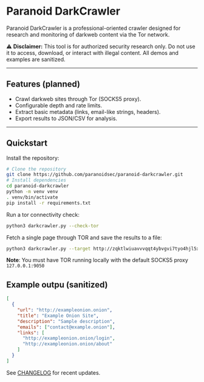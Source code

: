 # Paranoid DarkCrawler

Paranoid DarkCrawler is a professional-oriented crawler designed for research and monitoring of darkweb content via the Tor network.

⚠️ **Disclaimer:** This tool is for authorized security research only.
Do not use it to access, download, or interact with illegal content.
All demos and examples are sanitized.

---

## Features (planned)

- Crawl darkweb sites through Tor (SOCKS5 proxy).
- Configurable depth and rate limits.
- Extract basic metadata (links, email-like strings, headers).
- Export results to JSON/CSV for analysis.

---

## Quickstart

Install the repository:

```bash
# Clone the repository
git clone https://github.com/paranoidsec/paranoid-darkcrawler.git
# Install dependencies
cd paranoid-darkcrawler
python -m venv venv
. venv/bin/activate
pip install -r requirements.txt
```

Run a tor connectivity check:

```bash
python3 darkcrawler.py --check-tor
```

Fetch a single page through TOR and save the results to a file:

```bash
python3 darkcrawler.py --target http://zqktlwiuavvvqqt4ybvgvi7tyo4hjl5xgfuvpdf6otjiycgwqbym2qad.onion/ --out results.json --csv
```

**Note**: You must have TOR running locally with the default SOCKS5 proxy `127.0.0.1:9050`

## Example outpu (sanitized)

```json
[
  {
    "url": "http://exampleonion.onion",
    "title": "Example Onion Site",
    "description": "Sample description",
    "emails": ["contact@example.onion"],
    "links": [
      "http://exampleonion.onion/login",
      "http://exampleonion.onion/about"
    ]
  }
]
```

See [CHANGELOG](CHANGELOG.md) for recent updates.

